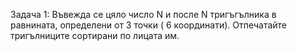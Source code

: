 Задача 1: Въвежда се цяло число N и после N тригъгълника в равнината, определени от 3 точки ( 6 координати). Отпечатайте тригълниците сортирани по лицата им.
